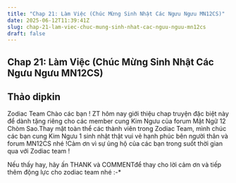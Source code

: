 ```yaml
---
title: "Chap 21: Làm Việc (Chúc Mừng Sinh Nhật Các Ngưu Ngưu MN12CS)"
date: 2025-06-12T11:39:41Z
slug: chap-21-lam-viec-chuc-mung-sinh-nhat-cac-nguu-nguu-mn12cs
draft: false
---
```


## Chap 21: Làm Việc (Chúc Mừng Sinh Nhật Các Ngưu Ngưu MN12CS)

## Thảo dipkin

Zodiac Team  Chào các bạn ! ZT hôm nay giới thiệu chap truyện đặc biệt này để dành tặng riêng cho các member cung Kim Ngưu của forum Mật Ngữ 12 Chòm Sao.Thay mặt toàn thể các thành viên trong Zodiac Team, mình chúc các bạn cung Kim Ngưu 1 sinh nhật thật vui vẻ hạnh phúc bên người thân và forum MN12CS nhé !Cảm ơn vì sự ủng hộ của các bạn trong suốt thời gian qua với Zodiac team ! 
 
 
 
Nếu thấy hay, hãy ấn THANK và COMMENTđể thay cho lời cảm ơn và tiếp thêm động lực cho zodiac team nhé :-*